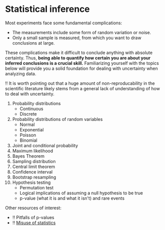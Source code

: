 # Statistical inference
Most experiments face some fundamental complications:
- The measurements include some form of random variation or noise.
- Only a small sample is measured, from which you want to draw conclusions at large.

These complications make it difficult to conclude anything with absolute certainty. Thus, **being able to quantify how certain you are about your inferred conclusions is a crucial skill.** Familiarizing yourself with the topics below will provide you a solid foundation for dealing with uncertainty when analyzing data.

:bangbang: It is worth pointing out that a huge amount of non-reproducability in the scientific literature likely stems from a general lack of understanding of how to deal with uncertainty.

1. Probability distributions
    - Continuous
    - Discrete
2. Probability distributions of random variables
    - Normal
    - Exponential
    - Poisson
    - Binomial
3. Joint and conditional probability
4. Maximum likelihood
5. Bayes Theorem
6. Sampling distribution
7. Central limit theorem
8. Confidence interval
9. Bootstrap resampling
10. Hypothesis testing
    - Permutation test
    - Logical implications of assuming a null hypothesis to be true
    - p-value (what it is and what it isn't) and rare events

Other resources of interest:

- :bangbang: Pitfalls of p-values
- :bangbang: [Misuse of statistics](https://en.wikipedia.org/wiki/Misuse_of_statistics)
